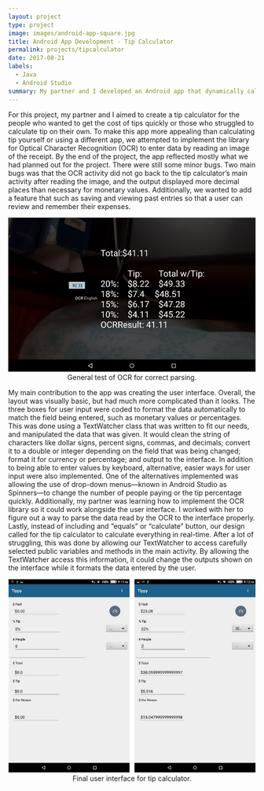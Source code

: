 ```yaml
---
layout: project
type: project
image: images/android-app-square.jpg
title: Android App Development - Tip Calculator
permalink: projects/tipcalculator
date: 2017-08-21
labels:
  - Java
  - Android Studio
summary: My partner and I developed an Android app that dynamically calculated tip from input given by the user,parsed in by OCR, or selected in dropdown menus.
---
```


For this project, my partner and I aimed to create a tip calculator for the people who wanted to get the cost of tips quickly or those who struggled to calculate tip on their own. To make this app more appealing than calculating tip yourself or using a different app, we attempted to implement the library for Optical Character Recognition (OCR) to enter data by reading an image of the receipt. By the end of the project, the app reflected mostly what we had planned out for the project. There were still some minor bugs. Two main bugs was that the OCR activity did not go back to the tip calculator’s main activity after reading the image, and the output displayed more decimal places than necessary for monetary values. Additionally, we wanted to add a feature that such as saving and viewing past entries so that a user can review and remember their expenses.



  <img class="ui medium center rounded image" src="/images/android-app-ocr.png">
<center>General test of OCR for correct parsing.</center>

My main contribution to the app was creating the user interface. Overall, the layout was visually basic, but had much more complicated than it looks. The three boxes for user input were coded to format the data automatically to match the field being entered, such as monetary values or percentages. This was done using a TextWatcher class that was written to fit our needs, and manipulated the data that was given. It would clean the string of characters like dollar signs, percent signs, commas, and decimals; convert it to a double or integer depending on the field that was being changed; format it for currency or percentage; and output to the interface. In addition to being able to enter values by keyboard, alternative, easier ways for user input were also implemented. One of the alternatives implemented was allowing the use of drop-down menus—known in Android Studio as Spinners—to change the number of people paying or the tip percentage quickly. Additionally, my partner was learning how to implement the OCR library so it could work alongside the user interface. I worked with her to figure out a way to parse the data read by the OCR to the interface properly. Lastly, instead of including and “equals” or “calculate” button, our design called for the tip calculator to calculate everything in real-time. After a lot of struggling, this was done by allowing our TextWatcher to access carefully selected public variables and methods in the main activity. By allowing the TextWatcher access this information, it could change the outputs shown on the interface while it formats the data entered by the user.

<center>
  <img class="ui medium center rounded image" src="/images/android-app-ui.png">
</center>
<center>Final user interface for tip calculator.</center>
